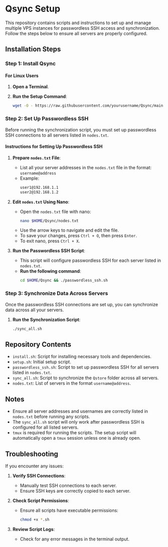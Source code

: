 
# Qsync Setup

This repository contains scripts and instructions to set up and manage multiple VPS instances for passwordless SSH access and synchronization. Follow the steps below to ensure all servers are properly configured.

## Installation Steps

### Step 1: Install Qsync

#### For Linux Users

1. **Open a Terminal**.

2. **Run the Setup Command**:
   ```sh
   wget -O - https://raw.githubusercontent.com/yourusername/Qsync/main/setup.sh | bash
   ```

### Step 2: Set Up Passwordless SSH

Before running the synchronization script, you must set up passwordless SSH connections to all servers listed in `nodes.txt`.

#### Instructions for Setting Up Passwordless SSH

1. **Prepare `nodes.txt` File**:
   - List all your server addresses in the `nodes.txt` file in the format: `username@address`
   - Example:
     ```txt
     user1@192.168.1.1
     user2@192.168.1.2
     ```

2. **Edit `nodes.txt` Using Nano**:
   - Open the `nodes.txt` file with nano:
     ```sh
     nano $HOME/Qsync/nodes.txt
     ```
   - Use the arrow keys to navigate and edit the file.
   - To save your changes, press `Ctrl + O`, then press `Enter`.
   - To exit nano, press `Ctrl + X`.

3. **Run the Passwordless SSH Script**:
   - This script will configure passwordless SSH for each server listed in `nodes.txt`.
   - **Run the following command**:
     ```sh
     cd $HOME/Qsync && ./passwordless_ssh.sh
     ```

### Step 3: Synchronize Data Across Servers

Once the passwordless SSH connections are set up, you can synchronize data across all your servers.

1. **Run the Synchronization Script**:
   ```sh
   ./sync_all.sh
   ```

## Repository Contents

- `install.sh`: Script for installing necessary tools and dependencies.
- `setup.sh`: Initial setup script.
- `passwordless_ssh.sh`: Script to set up passwordless SSH for all servers listed in `nodes.txt`.
- `sync_all.sh`: Script to synchronize the `Qstore` folder across all servers.
- `nodes.txt`: List of servers in the format `username@address`.

## Notes

- Ensure all server addresses and usernames are correctly listed in `nodes.txt` before running any scripts.
- The `sync_all.sh` script will only work after passwordless SSH is configured for all listed servers.
- `tmux` is required for running the scripts. The setup script will automatically open a `tmux` session unless one is already open.

## Troubleshooting

If you encounter any issues:

1. **Verify SSH Connections**:
   - Manually test SSH connections to each server.
   - Ensure SSH keys are correctly copied to each server.

2. **Check Script Permissions**:
   - Ensure all scripts have executable permissions:
     ```sh
     chmod +x *.sh
     ```

3. **Review Script Logs**:
   - Check for any error messages in the terminal output.
